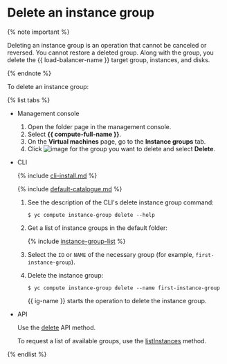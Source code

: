 # Delete an instance group

{% note important %}

Deleting an instance group is an operation that cannot be canceled or reversed. You cannot restore a deleted group. Along with the group, you delete the {{ load-balancer-name }} target group, instances, and disks.

{% endnote %}

To delete an instance group:

{% list tabs %}

- Management console
  
  1. Open the folder page in the management console.
  1. Select **{{ compute-full-name }}**.
  1. On the **Virtual machines** page, go to the **Instance groups** tab.
  1. Click ![image](../../../_assets/vertical-ellipsis.svg) for the group you want to delete and select **Delete**.
  
- CLI
  
  {% include [cli-install.md](../../../_includes/cli-install.md) %}
  
  {% include [default-catalogue.md](../../../_includes/default-catalogue.md) %}
  
  1. See the description of the CLI's delete instance group command:
  
      ```
      $ yc compute instance-group delete --help
      ```
  
  1. Get a list of instance groups in the default folder:
  
      {% include [instance-group-list](../../../_includes/instance-groups/instance-group-list.md) %}
  
  1. Select the `ID` or `NAME` of the necessary group (for example, `first-instance-group`).
  
  1. Delete the instance group:
  
      ```
      $ yc compute instance-group delete --name first-instance-group
      ```
  
      {{ ig-name }} starts the operation to delete the instance group.
  
- API
  
  Use the [delete](../../../_api-ref/compute/api-ref/InstanceGroup/delete.md) API method.
  
  To request a list of available groups, use the [listInstances](../../../_api-ref/compute/api-ref/InstanceGroup/listInstances.md) method.
  
{% endlist %}

